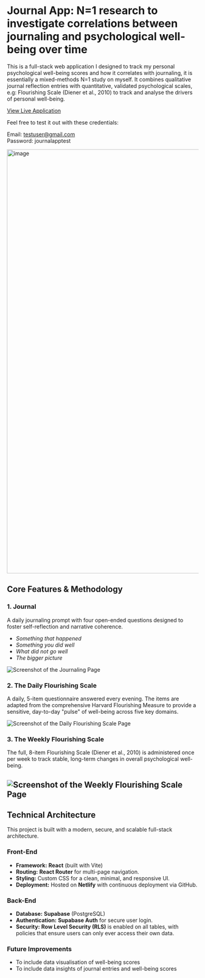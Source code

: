 # Journal App: N=1 research to investigate correlations between journaling and psychological well-being over time

This is a full-stack web application I designed to track my personal psychological well-being scores and how it correlates with journaling, it is essentially a mixed-methods N=1 study on myself. It combines qualitative journal reflection entries with quantitative, validated psychological scales, e.g: Flourishing Scale (Diener et al., 2010) to track and analyse the drivers of personal well-being.

<a href="https://6885ec796d69eab0ccece44d--glowing-dolphin-ed108f.netlify.app/" class="btn" target="_blank" rel="noopener noreferrer">View Live Application</a>

Feel free to test it out with these credentials:

Email: testuser@gmail.com
<br>
Password: journalapptest

<img width="1547" height="1112" alt="image" src="https://github.com/user-attachments/assets/c9af412b-047a-4a45-8546-7969eec9dac9" />

## Core Features & Methodology

### 1. Journal
A daily journaling prompt with four open-ended questions designed to foster self-reflection and narrative coherence.
*   *Something that happened*
*   *Something you did well*
*   *What did not go well*
*   *The bigger picture*

![Screenshot of the Journaling Page](https://github.com/user-attachments/assets/1786dac8-87af-4eac-b795-b817e08a80cf)

### 2. The Daily Flourishing Scale
A daily, 5-item questionnaire answered every evening. The items are adapted from the comprehensive Harvard Flourishing Measure to provide a sensitive, day-to-day "pulse" of well-being across five key domains.

![Screenshot of the Daily Flourishing Scale Page](https://github.com/user-attachments/assets/b6cc2690-34b1-40f6-9648-acd3340db111)

### 3. The Weekly Flourishing Scale
The full, 8-item Flourishing Scale (Diener et al., 2010) is administered once per week to track stable, long-term changes in overall psychological well-being.

![Screenshot of the Weekly Flourishing Scale Page](https://github.com/user-attachments/assets/b0fe63c3-30cf-4b72-9c57-3e84c1b1085e)
---

## Technical Architecture

This project is built with a modern, secure, and scalable full-stack architecture.

### Front-End
*   **Framework:** **React** (built with Vite)
*   **Routing:** **React Router** for multi-page navigation.
*   **Styling:** Custom CSS for a clean, minimal, and responsive UI.
*   **Deployment:** Hosted on **Netlify** with continuous deployment via GitHub.

### Back-End
*   **Database:** **Supabase** (PostgreSQL)
*   **Authentication:** **Supabase Auth** for secure user login.
*   **Security:** **Row Level Security (RLS)** is enabled on all tables, with policies that ensure users can only ever access their own data.

### Future Improvements
*   To include data visualisation of well-being scores
*   To include data insights of journal entries and well-being scores

